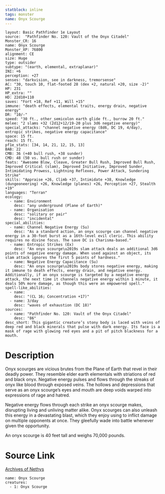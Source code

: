 ```yaml
---
statblock: inline
tags: monster
name: Onyx Scourge
---
```

```statblock
layout: Basic Pathfinder 1e Layout
source:  "Pathfinder No. 120: Vault of the Onyx Citadel"
Monster_CR: 16
name: Onyx Scourge
Monster_XP: 76800
alignment: CE
size: Huge
type: outsider
subtype: "(earth, elemental, extraplanar)"
INI: +6
perception: +27
senses: "darkvision, see in darkness, tremorsense"
AC: "30, touch 10, flat-footed 28 (dex +2, natural +20, size -2)"
HP: 231
HP_extra: ""
HD: 22d10+110
saves: "Fort +18, Ref +11, Will +15"
immune: "death effects, elemental traits, energy drain, negative energy"
DR: "10/-"
speed: "30 ft., other_semicolon earth glide ft., burrow 20 ft."
melee: "2 slams +32 (2d12+12/19-20 plus 3d6 negative energy)"
special_attacks: "channel negative energy (8d6, DC 19, 4/day), entropic strikes, negative energy capacitance"
space: 15 ft.
reach: 15 ft.
pf1e_stats: [34, 14, 21, 12, 15, 13]
BAB: 22
CMB: 36 (+40 bull rush, +38 sunder)
CMD: 48 (50 vs. bull rush or sunder)
feats: "Awesome Blow, Cleave, Greater Bull Rush, Improved Bull Rush, Improved Critical (slam), Improved Initiative, Improved Sunder, Intimidating Prowess, Lightning Reflexes, Power Attack, Sundering Strike"
skills: "Appraise +26, Climb +37, Intimidate +38, Knowledge (dungeoneering) +26, Knowledge (planes) +26, Perception +27, Stealth +19"
languages: "Terran"
ecology:
  - name: Environment
    desc: "any underground (Plane of Earth)"
  - name: Organisation
    desc: "solitary or pair"
    desc: "incidental"
special_abilities:
  - name: Channel Negative Energy (Su)
    desc: "As a standard action, an onyx scourge can channel negative energy in a 30-foot burst as a 16th-level evil cleric. This ability requires no divine focus. The save DC is Charisma-based."
  - name: Entropic Strikes (Ex)
    desc: "An onyx scourge\u2019s slam attack deals an additional 3d6 points of negative energy damage. When used against an object, its slam attack ignores the first 5 points of hardness."
  - name: Negative Energy Capacitance (Su)
    desc: "An onyx scourge\u2019s body stores negative energy, making it immune to death effects, energy drain, and negative energy. Additionally, if an onyx scourge is targeted by a negative energy attack, the next time it channels negative energy within 1 minute, it deals 50% more damage, as though this were an empowered spell."
spell-like_abilities:
  - name:
    desc: "(CL 16; Concentration +17)"
  - name: 3/day
    desc: "waves of exhaustion (DC 18)"
sources:
  - name: "Pathfinder No. 120: Vault of the Onyx Citadel"
    desc: "86"
desc_short: This gigantic creature’s stony body is laced with veins of deep red and black minerals that pulse with dark energy. Its face is a mask of rage with glowing red eyes and a pit of pitch blackness for a mouth.
```
# Description
Onyx scourges are vicious brutes from the Plane of Earth that revel in their deadly power. They resemble elder earth elementals with striations of red and black onyx. Negative energy pulses and flows through the streaks of onyx like blood through exposed veins. The hollows and depressions that serve as an onyx scourge’s eyes and mouth are deep voids warped into expressions of rage and hatred.

 Negative energy flows through each strike an onyx scourge makes, disrupting living and unliving matter alike. Onyx scourges can also unleash this energy in a devastating blast, which they enjoy using to inflict damage on multiple opponents at once. They gleefully wade into battle whenever given the opportunity.

 An onyx scourge is 40 feet tall and weighs 70,000 pounds.
# Source Link
[Archives of Nethys](https://aonprd.com/MonsterDisplay.aspx?ItemName=Onyx%20Scourge)
```encounter-table
name: Onyx Scourge
creatures:
  - 1: Onyx Scourge
```
